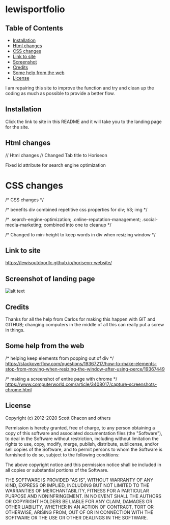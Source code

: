 # lewisportfolio

## Table of Contents 

* [Installation](#installation)
* [Html changes](#html-changes)
* [CSS changes](#css-changes)
* [Link to site](#link-to-site)
* [Screenshot](#screenshot-of-landing-page)
* [Credits](#credits)
* [Some help from the web](#some-help-from-the-web)
* [License](#license)


I am repairing this site to improve the function and try and clean up the coding as much as possible to provide a better flow.

## Installation

Click the link to site in this README and it will take you to the landing page for the site. 

## Html changes

// Html changes //
Changed Tab title to Horiseon

Fixed id attribute for search engine optimization

# CSS changes
/* CSS changes */ 

/* benefits div combined repetitive css properties for div; h3; img */

/* .search-engine-optimization; .online-reputation-management; .social-media-marketing; combined into one to cleanup */ 

/* Changed to min-height to keep words in div when resizing window */

## Link to site

https://lewisoutdoorllc.github.io/horiseon-website/

## Screenshot of landing page

![alt text](assets/images/screenshot-horiseon-website.png)

## Credits

Thanks for all the help from Carlos for making this happen with GIT and GITHUB; changing computers in the middle of all this can really put a screw in things. 

## Some help from the web

/* helping keep elements from popping out of div */
https://stackoverflow.com/questions/19367217/how-to-make-elements-stop-from-moving-when-resizing-the-window-after-using-perce/19367449

/* making a screenshot of entire page with chrome */
https://www.computerworld.com/article/3408017/capture-screenshots-chrome.html
## License

Copyright (c) 2012-2020 Scott Chacon and others

Permission is hereby granted, free of charge, to any person obtaining
a copy of this software and associated documentation files (the
"Software"), to deal in the Software without restriction, including
without limitation the rights to use, copy, modify, merge, publish,
distribute, sublicense, and/or sell copies of the Software, and to
permit persons to whom the Software is furnished to do so, subject to
the following conditions:

The above copyright notice and this permission notice shall be
included in all copies or substantial portions of the Software.

THE SOFTWARE IS PROVIDED "AS IS", WITHOUT WARRANTY OF ANY KIND,
EXPRESS OR IMPLIED, INCLUDING BUT NOT LIMITED TO THE WARRANTIES OF
MERCHANTABILITY, FITNESS FOR A PARTICULAR PURPOSE AND
NONINFRINGEMENT. IN NO EVENT SHALL THE AUTHORS OR COPYRIGHT HOLDERS BE
LIABLE FOR ANY CLAIM, DAMAGES OR OTHER LIABILITY, WHETHER IN AN ACTION
OF CONTRACT, TORT OR OTHERWISE, ARISING FROM, OUT OF OR IN CONNECTION
WITH THE SOFTWARE OR THE USE OR OTHER DEALINGS IN THE SOFTWARE.